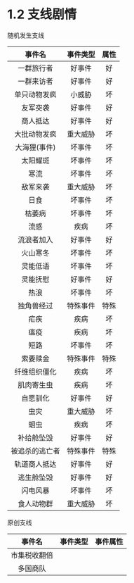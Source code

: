 # 1.2 支线剧情

随机发生支线

|     事件名     | 事件类型 | 属性 |
| :------------: | :------: | :--: |
|   一群旅行者   |  好事件  |  好  |
|   一群来访者   |  好事件  |  好  |
|  单只动物发疯  |  小威胁  |  坏  |
|    友军突袭    |  好事件  |  好  |
|    商人抵达    |  好事件  |  好  |
|  大批动物发疯  | 重大威胁 |  坏  |
|  大海狸(事件)  |  坏事件  |  坏  |
|    太阳耀斑    |  坏事件  |  坏  |
|      寒流      |  坏事件  |  坏  |
|    敌军来袭    | 重大威胁 |  坏  |
|      日食      |  坏事件  |  坏  |
|     枯萎病     |  坏事件  |  坏  |
|      流感      |   疾病   |  坏  |
|   流浪者加入   |  好事件  |  好  |
|    火山寒冬    |  坏事件  |  坏  |
|    灵能低语    |  坏事件  |  坏  |
|    灵能抚慰    |  好事件  |  好  |
|      热浪      |  坏事件  |  坏  |
|   独角兽经过   | 特殊事件 | 特殊 |
|      疟疾      |   疾病   |  坏  |
|      瘟疫      |   疾病   |  坏  |
|      短路      |  坏事件  |  坏  |
|    索要赎金    | 特殊事件 | 特殊 |
|  纤维组织僵化  |   疾病   |  坏  |
|   肌肉寄生虫   |   疾病   |  坏  |
|    自愿驯化    |  好事件  |  好  |
|      虫灾      | 重大威胁 |  坏  |
|      蛔虫      |   疾病   |  坏  |
|   补给舱坠毁   |  好事件  |  好  |
| 被追杀的逃亡者 | 特殊事件 | 特殊 |
|  轨道商人抵达  |  好事件  |  好  |
|   逃生舱坠毁   |  好事件  |  好  |
|    闪电风暴    |  坏事件  |  坏  |
|   食人动物群   | 重大威胁 |  坏  |

原创支线

|    事件名    | 事件类型 | 事件属性 |
| :----------: | :------: | :------: |
| 市集税收翻倍 |          |          |
|   多国商队   |          |          |

